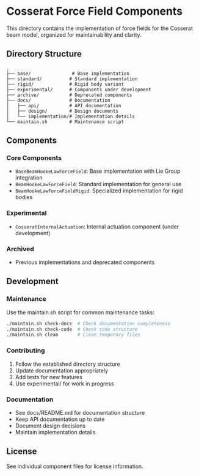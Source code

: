 # Cosserat Force Field Components

This directory contains the implementation of force fields for the Cosserat beam model, organized for maintainability and clarity.

## Directory Structure

```
.
├── base/               # Base implementation
├── standard/          # Standard implementation
├── rigid/             # Rigid body variant
├── experimental/      # Components under development
├── archive/           # Deprecated components
├── docs/              # Documentation
│   ├── api/           # API documentation
│   ├── design/        # Design documents
│   └── implementation/# Implementation details
└── maintain.sh        # Maintenance script
```

## Components

### Core Components
- `BaseBeamHookeLawForceField`: Base implementation with Lie Group integration
- `BeamHookeLawForceField`: Standard implementation for general use
- `BeamHookeLawForceFieldRigid`: Specialized implementation for rigid bodies

### Experimental
- `CosseratInternalActuation`: Internal actuation component (under development)

### Archived
- Previous implementations and deprecated components

## Development

### Maintenance
Use the maintain.sh script for common maintenance tasks:
```bash
./maintain.sh check-docs  # Check documentation completeness
./maintain.sh check-code  # Check code structure
./maintain.sh clean       # Clean temporary files
```

### Contributing
1. Follow the established directory structure
2. Update documentation appropriately
3. Add tests for new features
4. Use experimental/ for work in progress

### Documentation
- See docs/README.md for documentation structure
- Keep API documentation up to date
- Document design decisions
- Maintain implementation details

## License
See individual component files for license information.
